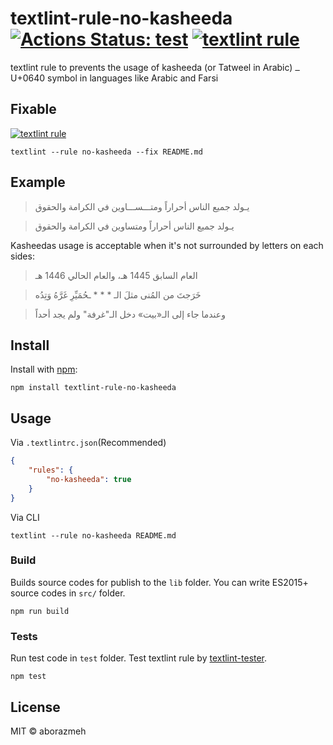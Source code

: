 # textlint-rule-no-kasheeda [![Actions Status: test](https://github.com/aborazmeh/textlint-rule-no-kasheeda/workflows/test/badge.svg)](https://github.com/aborazmeh/textlint-rule-no-kasheeda/actions?query=workflow%3A"test") [![textlint rule](https://img.shields.io/badge/textlint-fixable-green.svg?style=social)](https://textlint.github.io/)

textlint rule to prevents the usage of kasheeda (or Tatweel in Arabic) `ـ` U+0640 symbol in languages like Arabic and Farsi

## Fixable

[![textlint rule](https://img.shields.io/badge/textlint-fixable-green.svg?style=social)](https://textlint.github.io/) 

```
textlint --rule no-kasheeda --fix README.md
```
## Example

> يـولد جميع الناس أحراراً ومتـــســـاوين في الكرامة والحقوق

> يـولد جميع الناس أحراراً ومتساوين في الكرامة والحقوق

Kasheedas usage is acceptable when it's not surrounded by letters on each sides:

> العام السابق 1445 هـ، والعام الحالي 1446 هـ

> خَرَجتَ من المُنى مثلَ الـ  * * * ـحُمَيِّرِ غَرَّهُ وَتِدُه

> وعندما جاء إلى الـ«بيت» دخل الـ"غرفة" ولم يجد أحداً


## Install

Install with [npm](https://www.npmjs.com/):

    npm install textlint-rule-no-kasheeda

## Usage

Via `.textlintrc.json`(Recommended)

```json
{
    "rules": {
        "no-kasheeda": true
    }
}
```

Via CLI

```
textlint --rule no-kasheeda README.md
```
### Build

Builds source codes for publish to the `lib` folder.
You can write ES2015+ source codes in `src/` folder.

    npm run build

### Tests

Run test code in `test` folder.
Test textlint rule by [textlint-tester](https://github.com/textlint/textlint-tester).

    npm test

## License

MIT © aborazmeh
